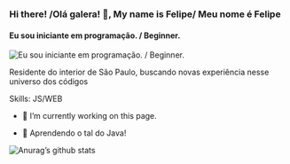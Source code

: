 ### Hi there! /Olá galera! 👋, My name is Felipe/ Meu nome é Felipe
#### Eu sou iniciante em programação. / Beginner.
![Eu sou iniciante em programação. / Beginner.](https://arturssmirnovs.github.io/github-profile-readme-generator/images/banner.png)

Residente do interior de São Paulo, buscando novas experiência nesse universo dos códigos

Skills: JS/WEB

- 🔭 I’m currently working on this page. 

- 🌱 Aprendendo o tal do Java!





![Anurag’s github stats](https://github-readme-stats.vercel.app/api?username=felipe0059&show_icons=true&count_private=true&theme=chartreuse-dark)


<!--
**felipe0059/felipe0059** is a ✨ _special_ ✨ repository because its `README.md` (this file) appears on your GitHub profile.

Here are some ideas to get you started:

- 🔭 I’m currently working on ...
- 🌱 I’m currently learning ...
- 👯 I’m looking to collaborate on ...
- 🤔 I’m looking for help with ...
- 💬 Ask me about ...
- 📫 How to reach me: ...
- 😄 Pronouns: ...
- ⚡ Fun fact: ...
-->
